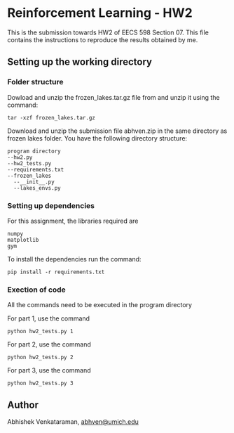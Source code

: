 # Reinforcement Learning - HW2 

This is the submission towards HW2 of EECS 598 Section 07. This file contains the instructions to reproduce the results obtained by me. 

## Setting up the working directory

### Folder structure

Dowload and unzip the frozen_lakes.tar.gz file from and unzip it using the command:
```
tar -xzf frozen_lakes.tar.gz 
```
Download and unzip the submission file abhven.zip in the same directory as frozen lakes folder. You have the following directory structure:
```
program directory
--hw2.py
--hw2_tests.py
--requirements.txt
--frozen_lakes
  --__init__.py
  --lakes_envs.py
```

### Setting up dependencies 

For this assignment, the libraries required are 
```
numpy
matplotlib
gym
```

To install the dependencies run the command:
```
pip install -r requirements.txt 
```

### Exection of code 
All the commands need to be executed in the program directory

For part 1, use the command
```
python hw2_tests.py 1
```

For part 2, use the command
```
python hw2_tests.py 2
```

For part 3, use the command
```
python hw2_tests.py 3
```


## Author
Abhishek Venkataraman, abhven@umich.edu


